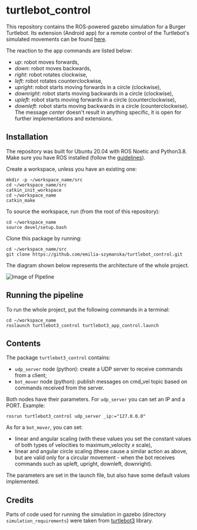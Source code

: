 # turtlebot\_control

This repository contains the ROS-powered gazebo simulation for a Burger Turtlebot. Its extension (Android app) for a remote control of the Turtlebot's simulated movements can be found [here](https://github.com/emilia-szymanska/android_UDP_control).

The reaction to the app commands are listed below:
- _up_: robot moves forwards,
- _down_: robot moves backwards,
- _right_: robot rotates clockwise,
- _left_: robot rotates counterclockwise,
- _upright_: robot starts moving forwards in a circle (clockwise),
- _downright_: robot starts moving backwards in a circle (clockwise),
- _upleft_: robot starts moving forwards in a circle (counterclockwise),
- _downleft_: robot starts moving backwards in a circle (counterclockwise).
The message _center_ doesn't result in anything specific, it is open for further implementations and extensions.

## Installation

The repository was built for Ubuntu 20.04 with ROS Noetic and Python3.8.
Make sure you have ROS installed (follow the [guidelines](http://wiki.ros.org/noetic/Installation)).

Create a workspace, unless you have an existing one:
```
mkdir -p ~/workspace_name/src
cd ~/workspace_name/src
catkin_init_workspace
cd ~/workspace_name
catkin_make
```
To source the workspace, run (from the root of this repository): 
```
cd ~/workspace_name
source devel/setup.bash
```

Clone this package by running:
```
cd ~/workspace_name/src
git clone https://github.com/emilia-szymanska/turtlebot_control.git
```

The diagram shown below represents the architecture of the whole project.

![Image of Pipeline](https://github.com/emilia-szymanska/turtlebot_control/blob/master/pipeline_chart.png)


## Running the pipeline

To run the whole project, put the following commands in a terminal:
```
cd ~/workspace_name
roslaunch turtlebot3_control turtlebot3_app_control.launch
```

## Contents    

The package `turtlebot3_control` contains:

- `udp_server` node (python): create a UDP server to receive commands from a client;
- `bot_mover` node (python): publish messages on cmd\_vel topic based on commands received from the server.  

Both nodes have their parameters. For `udp_server` you can set an IP and a PORT.
Example:
```
rosrun turtlebot3_control udp_server _ip:="127.0.0.0"
``` 
As for a `bot_mover`, you can set:
- linear and angular scaling (with these values you set the constant values of both types of velocities to maximum\_velocity _x_ scale), 
- linear and angular circle scaling (these cause a similar action as above, but are valid only for a circular movement - when the bot receives commands such as upleft, upright, downleft, downright).

The parameters are set in the launch file, but also have some default values implemented.

## Credits

Parts of code used for running the simulation in gazebo (directory `simulation_requirements`) were taken from [turtlebot3](http://wiki.ros.org/turtlebot3) library.
